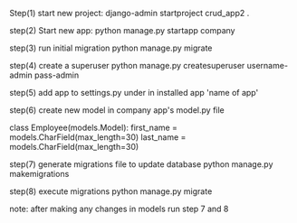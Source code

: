 Step(1)
start new project:
django-admin startproject crud_app2 .

step(2)
Start new app:
python manage.py startapp company

step(3)
run initial migration
python manage.py migrate

step(4)
create a superuser
python manage.py createsuperuser
username-admin
pass-admin

step(5)
add app to settings.py under in installed app
'name of app'

step(6)
create new model in company app's model.py file

class Employee(models.Model):
	first_name = models.CharField(max_length=30)
	last_name = models.CharField(max_length=30) 

step(7)
generate migrations file to update database
python manage.py makemigrations

step(8)
execute migrations 
python manage.py migrate

note: after making any changes in models run step 7 and 8
